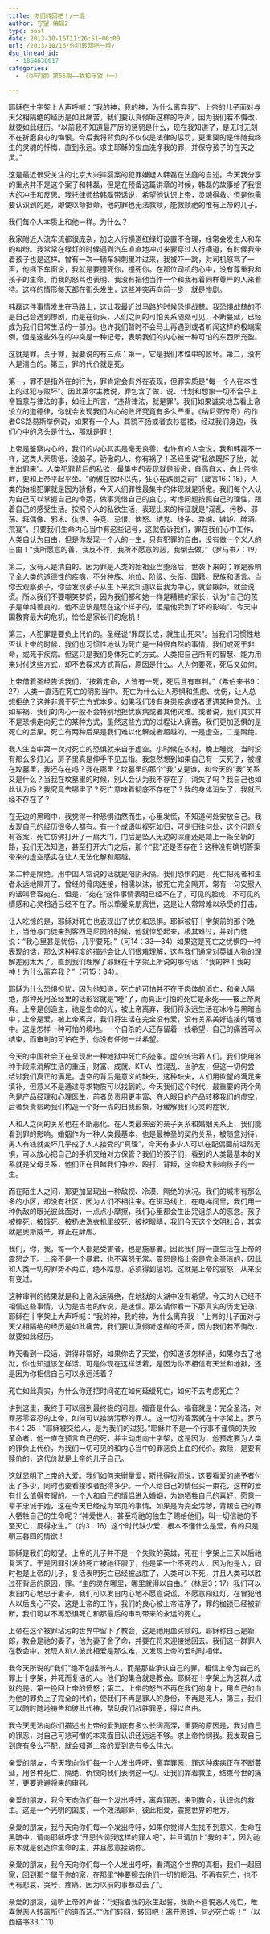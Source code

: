 ```yaml
---
title: 你们转回吧！/一琨
author: 守望 编辑2
type: post
date: 2013-10-16T11:26:51+00:00
url: /2013/10/16/你们转回吧一琨/
dsq_thread_id:
  - 1864636017
categories:
  - 《＠守望》第56期——我和守望（一）

---
```

耶稣在十字架上大声呼喊：“我的神，我的神，为什么离弃我”。上帝的儿子面对与天父相隔绝的经历是如此痛苦，我们要认真倾听这样的呼声，因为我们若不悔改，就要如此经历。<!--more-->“以前我不知道最严厉的惩罚是什么，现在我知道了，是无时无刻不在折磨良心的悔恨。今后我将背负的不仅仅是法律的惩罚，更重要的是伴随我终生的灵魂的忏悔，直到永远。求主耶稣的宝血洗净我的罪，并保守孩子的在天之灵。”

这是最近很受关注的北京大兴摔婴案的犯罪嫌疑人韩磊在法庭的自述。今天我分享的重点并不是这个案子和韩磊，但是在预备这篇讲章的时候，韩磊的故事给了我很大的冲击和反思。我托律师给韩磊带话说，希望他认识上帝，灵魂得救。但是他需要认识到的是，即使以命抵命，他的罪也无法救赎，能救赎祂的惟有上帝的儿子。

我们每个人本质上和他一样。为什么？

我家附近人流车流都很庞杂，加之人行横道红绿灯设置不合理，经常会发生人和车的纠纷。我常常在绿灯的时候遇到汽车直直地冲过来要穿过人行横道，有时候我带着孩子也是这样。曾有一次一辆车斜刺里冲过来，我被吓一跳，对司机怒骂了一声，他摇下车窗说，我就是要撞死你，撞死你。在那位司机的心中，没有尊重我和孩子的生命，而我的怒骂也表明，我没有把他当作一个和我有着同样尊严的人来看待。这样的情形每天都在街头发生，这些冲突再向前一步，就是惨剧。

韩磊这件事情发生在马路上，这让我最近过马路的时候恐惧战兢。我恐惧战兢的不是自己会遇到惨剧，而是在街头，人们之间的可怕关系随处可见，不断蔓延，已经成为我们日常生活的一部分。也许我们暂时不会马上再遇到或者听闻这样的极端案例，但是这些外在的冲突是一种记号，表明我们的内心被一种可怕的东西所充盈。

这就是罪。关于罪，我要说的有三点：第一，它是我们本性中的败坏。第二，没有人是清白的。第三，罪的代价就是死。

第一，罪不是指外在的行为，罪肯定会有外在表现，但罪实质是“每一个人在本性上的过犯与败坏”。因此莱尔主教说，罪包含了做、说、计划和想象一切不合乎上帝旨意与律法的事，如经上所言，“违背律法，就是罪”。我们如果诚实地去看上帝设立的道德律，你就会发现我们内心的败坏究竟有多么严重。《纳尼亚传奇》的作者CS路易斯举例说，如果有一个人，其貌不扬或者衣衫褴褛，经过我们身边，我们心中的念头是什么，那就是罪！

上帝是鉴察内心的，我们的内心其实是毫无良善。也许有的人会说，我和韩磊不一样，这类人素质低、没脑子。骄傲的人，你有祸了！圣经里说“私欲既怀了胎，就生出罪来”。人类犯罪背后的私欲，最集中的表现就是骄傲，自高自大，向上帝挑衅，要和上帝平起平坐。“骄傲在败坏以先，狂心在跌倒之前”（箴言16：18），人类的始祖犯罪就是因为骄傲，今天人们罪性最集中的体现就是骄傲。我们每个人认为自己可以掌握自己的命运，做事凭借自己的良心，考虑问题按照自己的理性，跟着自己的感受生活。按照个人的私欲生活，表现出来的特征就是“淫乱、污秽、邪荡、拜偶像、邪术、仇恨、争竞、忌恨、恼怒、结党、纷争、异端、嫉妒、醉酒、荒宴”。只要我们生命内心当中有这些记号，这就告诉我们，罪在我们心中工作。人类自认为自由，但是你发现一个人的一生，只有犯罪的自由，没有做一个义人的自由！“我所愿意的善，我反不作，我所不愿意的恶，我倒去做。”（罗马书7：19）

第二，没有人是清白的。因为罪是人类的始祖亚当堕落后，世袭下来的；罪是影响了全人类的道德性的疾病，不分种族、地位、阶级、头衔、国籍、民族和语言。当你去观察孩子，你会发现孩子从生下来就知道以自我为中心，就会嫉妒，就会说谎。所以我们不要嘲笑梦鸽，因为我们都和她一样是糟糕的家长，认为“自己的孩子是单纯善良的。他不应该是现在这个样子的，但是他受到了坏的影响”。今天中国教育最大的危机，恰恰是家长们的危机！

第三，人犯罪是要负上代价的。圣经说“罪既长成，就生出死来”。当我们习惯性地否认上帝的时候，我们也习惯性地认为死亡是一种很自然的事情，我们或死于非命，或死于疾病。但这只是我们身体死亡的方式。人类把自己所有的智慧、能力用来对付这些方式，却不去探求方式背后，原因是什么。人为何要死，死后又如何。

上帝借着圣经告诉我们，“按着定命，人皆有一死，死后且有审判。”（希伯来书9：27）人类一直活在死亡的阴影当中。死亡为什么让人恐惧和焦虑、忧伤，让人总想拒绝？这并非源于死亡方式本身。如果我们没有身患疾病或者遭遇某种意外。比如车祸，我们的内心一般不会特别地担忧疾病或者其他灾难。或者说，我们其实并不是恐惧走向死亡的某种方式，虽然这些方式的过程让人痛苦。我们更加恐惧的是死亡的后果。死亡有两种后果是我们难以化解或者超越的。一是虚空，二是隔绝。

我人生当中第一次对死亡的恐惧就来自于虚空。小时候在农村，晚上睡觉，当时没有那么多灯光，房子里真是伸手不见五指。我忽然想到如果自己有一天死了，被埋在坟墓里，我还存在吗？我在哪里？坟墓里的那个“我”又是谁，和今天的“我”关系又是什么？当我在坟墓里的时候，别人会认为我不存在了，消失了吗？我自己也如此认为吗？我究竟去哪里了？死亡意味着彻底不存在了？我的身体消失了，我就已经不存在了？

在无边的黑暗中，我觉得一种恐惧油然而生，心里发慌，不知道何处安放自己。我发现自己的经历很多人都有。有一个成语叫视死如归，可是归往何处，这个问题没有答案，死亡仿佛打开了一扇大门，门后是坠入无边的深崖还是踏上一条全新的路，我们无法知道，甚至打开大门之后，那个“我”还是否存在？这种没有确切答案带来的虚空感实在让人无法化解和超越。

第二种是隔绝。用中国人常说的话就是阳阴永隔。我们恐惧的是，死亡把死者和生者永远地隔开了。曾经的骨肉连接，相濡以沫，被死亡完全隔开。常有一句安慰人的话叫音容宛在。但是，“宛在”这件事情表明已经不在了，可见的脸庞，不可见的情感和心灵相通已经不在了。所以挚爱亲朋离世，这是让人常常难以承受的打击。

让人吃惊的是，耶稣对死亡也表现出了忧伤和恐惧。耶稣被钉十字架前的那个晚上，当他与门徒来到客西马尼园的时候，他就惊恐起来，极其难过，并对门徒说：“我心里甚是忧伤，几乎要死。”（可14：33—34）如果这是死亡之忧惧的一种表现的话，那么这种程度的描述会让人们很难理解，这与我们通常对英雄人物的理解差别太大了，直到我们理解了耶稣在十字架上所说的那句话：“我的神！我的神！为什么离弃我？”（可15：34）。

耶稣为什么恐惧担忧，因为他知道，死亡的可怕并不在于肉体的消亡，和亲人隔绝，那种死用圣经里的话形容就是“睡”了，而真正可怕的死亡是永死——被上帝离弃。上帝是创造主，祂是生命的光，被上帝离弃，我们将永远生活在冰冷与黑暗当中；上帝是爱，被上帝离弃，我们将生活在完全没有爱，没有关系美好连接的境地中。这是怎样一种可怕的境地。一个自杀的人还存留着一线希望，自己的痛苦可以结束，而审判的可怕在于，你没有任何一丝希望。

今天的中国社会正在呈现出一种地狱中死亡的迹象。虚空统治着人们。我们使用各种手段来消解生活的重压，财富、成就、KTV、性混乱、当驴友，但这一切何尝给过我们真正的满足。虚空的背后是意义的缺失，这种缺失，人们用欲望的满足来填补，但意义不是通过寻求物质可以找到的。今天我们这个时代，最重要的两个角色是产品经理和心理医生，前者负责用更丰富、夺人眼目的产品转移我们的虚空，后者负责帮助我们构造一个好一点的自我形象，好缓解我们心灵的症状。

人和人之间的关系也在不断恶化。在人类最亲密的亲子关系和婚姻关系上，我们能看到罪的影响。婚姻作为一种人类最基本，也是最神圣的契约关系，被随意对待，男人有钱就变坏几乎成了人人接受的“真理”，今天有多少人可以在配偶面前坦然无惧，可以放心把自己的手机交给对方保管？我们的孩子们，看到的人类最基本的关系就是父母关系，他们正在目睹我们争吵、殴打、背叛，这会极大影响孩子的一生。

而在陌生人之间，那更加呈现出一种敌视、冷漠、隔绝的状况。我们的城市有那么多的小区，却没有社区，因为人们不相往来。在斑马线上，在电梯间里，我们用一种仇敌的眼光彼此面对，一点点小摩擦，我们心里都会生出咒诅杀人的恶念。孩子被摔死，被饿死、被扔进洗衣机里绞死、被挖眼睛，我们今天这个文明社会，其实就是奥斯威辛。罪正在肆虐。

我们，你，我，每一个人都是受害者，也是施暴者。因此我们将一直生活在上帝的震怒之下。上帝不是一个暴君，也不喜怒无常。震怒是指上帝是完全圣洁的，因此和人类一切的罪势不两立，绝不姑息，必须得到惩罚。这就是上帝的震怒，从来没有变过。

这种审判的结果就是和上帝永远隔绝，在地狱的火湖中没有希望。今天的人已经不相信这些事情，认为是古老的传说，是迷信。那么请你看一下那真实的历史记录，耶稣在十字架上大声呼喊：“我的神，我的神，为什么离弃我！”上帝的儿子面对与天父相隔绝的经历是如此痛苦，我们要认真倾听这样的呼声，因为我们若不悔改，就要如此经历。

昨天看到一段话，讲得非常好，如果你去了天堂，你知道该怎样活，如果你去了地狱，你也知道该怎样活。可是你现在这样活着，是因为你不相信有天堂和地狱，还是因为你相信自己可以永远活着？

死亡如此真实，为什么你还把时间花在如何延缓死亡，如何不去考虑死亡？

讲到这里，我终于可以回到最终极的问题。福音是什么。福音就是：完全圣洁，对罪恶零容忍的上帝，如何可以接纳污秽的罪人。这一切的答案就在十字架上。罗马书4：25：“耶稣被交给人，是为我们的过犯。”耶稣并不是一个行事不谨慎的失败革命者，他一直在预言自己的死，并主动走向十字架，这是因为，他预定要为人类的罪负上代价，为我们一切可见的和内心当中的罪恶负上血的代价。救赎，是要有赎价的，这代价就是上帝的儿子自己。

这就显明了上帝的大爱。我们如何来衡量爱，斯托得牧师说，这要看爱的施予者付出了多少，同时也要看接收者配得多少。一个人给自己的情侣买一束花，这样的爱有什么值得夸耀的。一个人和自己的情侣进入婚姻，为她牺牲自己的喜好，愿意一辈子忠诚于她，这在今天已经成为罕见的事情。如果是为完全污秽，背叛自己的罪人牺牲自己的生命呢？“神爱世人，甚至将祂的独生子赐给他们，叫一切信祂的不至灭亡，反得永生。”（约3：16）这个时代缺少爱，根本不懂什么是爱，有的只是朝三暮四的情欲！

耶稣是我们的盼望。上帝的儿子并不是一个失败的英雄，死在十字架上三天以后祂复活了。于是因罪引发的死亡被祂征服了，他是第一个不死的人，因为他是人，同时也是上帝的儿子，复活表明死亡已经被战胜了，人类可以不死，并且人类可以胜过死背后的原因，罪。“主的灵在哪里，哪里就得以自由。”（林后3：17）我们可以发自内心地忠于妻子，我们可以发自内心地不愿意说谎，不愿意闯红灯，在冒犯他人以后良心不安。这是上帝的工作，我们的良心被上帝洁净了，罪的枷锁已经被斩断，我们可以不再恐惧死亡和那最后的审判带来的永远的死亡。

上帝在这个被罪玷污的世界中留下了教会，这是祂用血买赎的。耶稣称自己是新郎，教会是祂的妻子，他为妻子舍了命，并要在将来迎接她回去。我们这一群罪人在教会中，发现人和人彼此相爱是那么难，又发现上帝的爱时时相伴。

我今天所说的“我们”绝不包括所有人，而是那些承认自己的罪，相信上帝为自己的罪上十字架，并死而复活的人。他们的集合就是教会。耶稣在十字架上为这群人成就的是，第一挽回上帝的愤怒；第二，上帝的怒气不再在我们的身上，用自己的血为他的罪负上了完全的代价，使我们不再是罪人的身份，不再是死人，第三，我们可以随时随地祷告和彼此代祷，帮助我们战胜罪恶，得以自由。

我今天无法向你们描述出上帝的爱到底有多么长阔高深，重要的原因是，我对自己的罪恶，对自己可悲可憎的本来面目认识还远远不够。求上帝怜悯我。我发现自己到底有多么不配，就会知道上帝的爱到底有多么伟大。

亲爱的朋友，今天我向你们每一个人发出呼吁，离弃罪恶，罪这种疾病正在不断蔓延，用各种死亡、隔绝、仇恨向我们表明这一切。让我们靠着救主，结束今世的痛苦，更要逃避将来的审判。

亲爱的朋友，我今天向你们每一个发出呼吁，离弃罪恶，来到教会，认识你的救主。这是一个光明的国度，一个效法耶稣，彼此相爱，震撼世界的地方。

亲爱的朋友，我今天向你们每一个发出呼吁，如果你觉得人生找不到意义，生命在黑暗中，请向耶稣呼求“开恩怜悯我这样的罪人吧”，并且请加上“我的主”，因为祂原本就是创造你生命的主，并且愿意接纳你。

亲爱的朋友，我今天向你们每一个人发出呼吁，看清这个世界的真相，我们一起回家，回到那个属于你的家，在那里“神要擦去他们一切的眼泪。不再有死亡，也不再有悲哀、哭号、疼痛，因为以前的事都过去了”。

亲爱的朋友，请听上帝的声音：“我指着我的永生起誓，我断不喜悦恶人死亡，唯喜悦恶人转离所行的道而活。”“你们转回，转回吧！离开恶道，何必死亡呢！”（以西结书33：11）